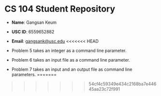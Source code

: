 # CS 104 Student Repository

- **Name**: Gangsan Keum
- **USC ID**: 6559652882
- **Email**: gangsank@usc.edu
<<<<<<< HEAD

- Problem 5 takes an integer as a command line parameter.
- Problem 6 takes an input file as a command line parameter.
- Problem 7 takes an input and an output file as command line parameters.
=======
>>>>>>> 54cf4c59349e434c2168ba7e44645aa23c72f991
